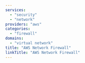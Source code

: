 ```yaml
---
services:
  - "security"
  - "network"
providers: "aws"
categories: 
  - "firewall"
domains:
  - "virtual network" 
title: "AWS Network Firewall"
linkTitle: "AWS Network Firewall"
---
```

